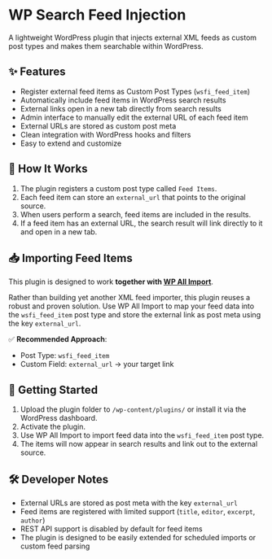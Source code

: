 # WP Search Feed Injection

A lightweight WordPress plugin that injects external XML feeds as custom post types and makes them searchable within WordPress.

## ✨ Features

- Register external feed items as Custom Post Types (`wsfi_feed_item`)
- Automatically include feed items in WordPress search results
- External links open in a new tab directly from search results
- Admin interface to manually edit the external URL of each feed item
- External URLs are stored as custom post meta
- Clean integration with WordPress hooks and filters
- Easy to extend and customize

## 🔧 How It Works

1. The plugin registers a custom post type called `Feed Items`.
2. Each feed item can store an `external_url` that points to the original source.
3. When users perform a search, feed items are included in the results.
4. If a feed item has an external URL, the search result will link directly to it and open in a new tab.

## 📥 Importing Feed Items

This plugin is designed to work **together with [WP All Import](https://www.wpallimport.com/)**.

Rather than building yet another XML feed importer, this plugin reuses a robust and proven solution. Use WP All Import to map your feed data into the `wsfi_feed_item` post type and store the external link as post meta using the key `external_url`.

✅ **Recommended Approach**:  
- Post Type: `wsfi_feed_item`  
- Custom Field: `external_url` → your target link

## 🚀 Getting Started

1. Upload the plugin folder to `/wp-content/plugins/` or install it via the WordPress dashboard.
2. Activate the plugin.
3. Use WP All Import to import feed data into the `wsfi_feed_item` post type.
4. The items will now appear in search results and link out to the external source.

## 🛠️ Developer Notes

- External URLs are stored as post meta with the key `external_url`
- Feed items are registered with limited support (`title`, `editor`, `excerpt`, `author`)
- REST API support is disabled by default for feed items
- The plugin is designed to be easily extended for scheduled imports or custom feed parsing
